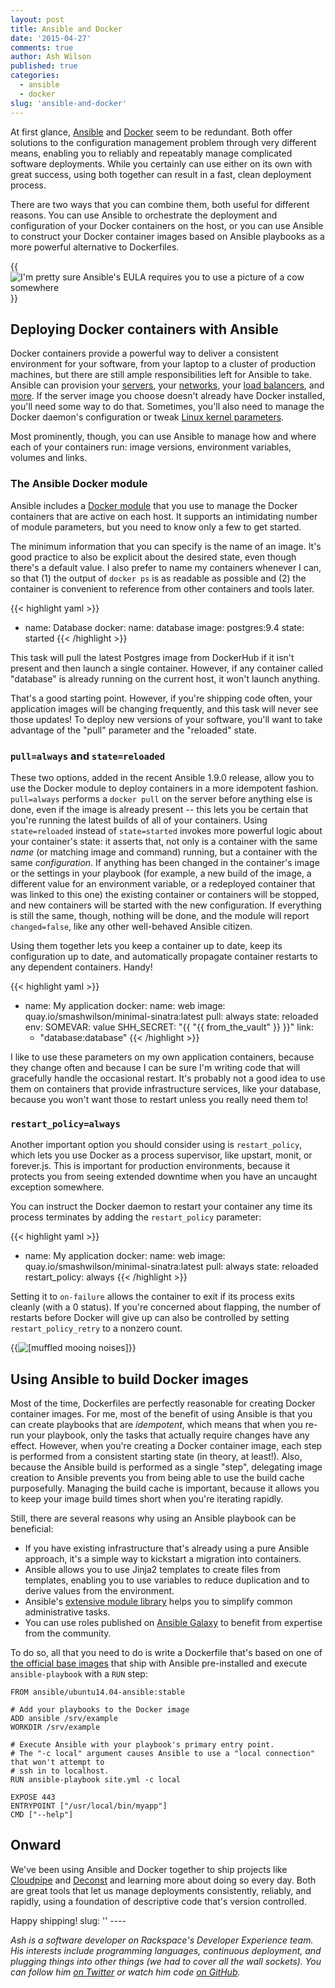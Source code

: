 ```yaml
---
layout: post
title: Ansible and Docker
date: '2015-04-27'
comments: true
author: Ash Wilson
published: true
categories:
  - ansible
  - docker
slug: 'ansible-and-docker'   
---
```


At first glance, [Ansible](http://www.ansible.com/) and [Docker](https://www.docker.com/) seem to be redundant. Both offer solutions to the configuration management problem through very different means, enabling you to reliably and repeatably manage complicated software deployments. While you certainly can use either on its own with great success, using both together can result in a fast, clean deployment process.

There are two ways that you can combine them, both useful for different reasons. You can use Ansible to orchestrate the deployment and configuration of your Docker containers on the host, or you can use Ansible to construct your Docker container images based on Ansible playbooks as a more powerful alternative to Dockerfiles.

<!--more-->

{{<image src="cow-on-container.jpg" alt="I'm pretty sure Ansible's EULA requires you to use a picture of a cow somewhere" title="I'm pretty sure Ansible's EULA requires you to use a picture of a cow somewhere">}}

## Deploying Docker containers with Ansible

Docker containers provide a powerful way to deliver a consistent environment for your software, from your laptop to a cluster of production machines, but there are still ample responsibilities left for Ansible to take. Ansible can provision your [servers](http://docs.ansible.com/rax_module.html), your [networks](http://docs.ansible.com/rax_network_module.html), your [load balancers](http://docs.ansible.com/rax_clb_module.html), and [more](http://docs.ansible.com/list_of_cloud_modules.html#rackspace). If the server image you choose doesn't already have Docker installed, you'll need some way to do that. Sometimes, you'll also need to manage the Docker daemon's configuration or tweak [Linux kernel parameters](http://docs.docker.com/installation/ubuntulinux/#adjust-memory-and-swap-accounting).

Most prominently, though, you can use Ansible to manage how and where each of your containers run: image versions, environment variables, volumes and links.

### The Ansible Docker module

Ansible includes a [Docker module](http://docs.ansible.com/docker_module.html) that you use to manage the Docker containers that are active on each host. It supports an intimidating number of module parameters, but you need to know only a few to get started.

The minimum information that you can specify is the name of an image. It's good practice to also be explicit about the desired state, even though there's a default value. I also prefer to name my containers whenever I can, so that (1) the output of `docker ps` is as readable as possible and (2) the container is convenient to reference from other containers and tools later.

{{< highlight yaml >}}
- name: Database
  docker:
    name: database
    image: postgres:9.4
    state: started
{{< /highlight >}}

This task will pull the latest Postgres image from DockerHub if it isn't present and then launch a single container. However, if any container called "database" is already running on the current host, it won't launch anything.

That's a good starting point. However, if you're shipping code often, your application images will be changing frequently, and this task will never see those updates! To deploy new versions of your software, you'll want to take advantage of the "pull" parameter and the "reloaded" state.

### `pull=always` and `state=reloaded`

These two options, added in the recent Ansible 1.9.0 release, allow you to use the Docker module to deploy containers in a more idempotent fashion. `pull=always` performs a `docker pull` on the server before anything else is done, even if the image is already present -- this lets you be certain that you're running the latest builds of all of your containers. Using `state=reloaded` instead of `state=started` invokes more powerful logic about your container's state: it asserts that, not only is a container with the same *name* (or matching image and command) running, but a container with the same *configuration*. If anything has been changed in the container's image or the settings in your playbook (for example, a new build of the image, a different value for an environment variable, or a redeployed container that was linked to this one) the existing container or containers will be stopped, and new containers will be started with the new configuration. If everything is still the same, though, nothing will be done, and the module will report `changed=false`, like any other well-behaved Ansible citizen.

Using them together lets you keep a container up to date, keep its configuration up to date, and automatically propagate container restarts to any dependent containers. Handy!

{{< highlight yaml >}}
- name: My application
  docker:
    name: web
    image: quay.io/smashwilson/minimal-sinatra:latest
    pull: always
    state: reloaded
    env:
      SOMEVAR: value
      SHH_SECRET: "{{ "{{ from_the_vault" }} }}"
    link:
    - "database:database"
{{< /highlight >}}

I like to use these parameters on my own application containers, because they change often and because I can be sure I'm writing code that will gracefully handle the occasional restart. It's probably not a good idea to use them on containers that provide infrastructure services, like your database, because you won't want those to restart unless you really need them to!

### `restart_policy=always`

Another important option you should consider using is `restart_policy`, which lets you use Docker as a process supervisor, like upstart, monit, or forever.js. This is important for production environments, because it protects you from seeing extended downtime when you have an uncaught exception somewhere.

You can instruct the Docker daemon to restart your container any time its process terminates by adding the `restart_policy` parameter:

{{< highlight yaml >}}
- name: My application
  docker:
    name: web
    image: quay.io/smashwilson/minimal-sinatra:latest
    pull: always
    state: reloaded
    restart_policy: always
{{< /highlight >}}

Setting it to `on-failure` allows the container to exit if its process exits cleanly (with a 0 status). If you're concerned about flapping, the number of restarts before Docker will give up can also be controlled by setting `restart_policy_retry` to a nonzero count.

{{<image src="cow-in-container.jpg" alt="[muffled mooing noises]" title="[muffled mooing noises]">}}

## Using Ansible to build Docker images

Most of the time, Dockerfiles are perfectly reasonable for creating Docker container images. For me, most of the benefit of using Ansible is that you can create playbooks that are *idempotent*, which means that when you re-run your playbook, only the tasks that actually require changes have any effect. However, when you're creating a Docker container image, each step is performed from a consistent starting state (in theory, at least!). Also, because the Ansible build is performed as a single "step", delegating image creation to Ansible prevents you from being able to use the build cache purposefully. Managing the build cache is important, because it allows you to keep your image build times short when you're iterating rapidly.

Still, there are several reasons why using an Ansible playbook can be beneficial:

 * If you have existing infrastructure that's already using a pure Ansible approach, it's a simple way to kickstart a migration into containers.
 * Ansible allows you to use Jinja2 templates to create files from templates, enabling you to use variables to reduce duplication and to derive values from the environment.
 * Ansible's [extensive module library](http://docs.ansible.com/modules_by_category.html) helps you to simplify common administrative tasks.
 * You can use roles published on [Ansible Galaxy](https://galaxy.ansible.com/) to benefit from expertise from the community.

To do so, all that you need to do is write a Dockerfile that's based on one of [the official base images](https://github.com/ansible/ansible-docker-base) that ship with Ansible pre-installed and execute `ansible-playbook` with a `RUN` step:

```
FROM ansible/ubuntu14.04-ansible:stable

# Add your playbooks to the Docker image
ADD ansible /srv/example
WORKDIR /srv/example

# Execute Ansible with your playbook's primary entry point.
# The "-c local" argument causes Ansible to use a "local connection" that won't attempt to
# ssh in to localhost.
RUN ansible-playbook site.yml -c local

EXPOSE 443
ENTRYPOINT ["/usr/local/bin/myapp"]
CMD ["--help"]
```

## Onward

We've been using Ansible and Docker together to ship projects like [Cloudpipe](https://github.com/cloudpipe/deploy) and [Deconst](https://github.com/deconst/deploy) and learning more about doing so every day. Both are great tools that let us manage deployments consistently, reliably, and rapidly, using a foundation of descriptive code that's version controlled.

Happy shipping!
slug: ''   ----

*Ash is a software developer on Rackspace's Developer Experience team. His interests include programming languages, continuous deployment, and plugging things into other things (we had to cover all the wall sockets). You can follow him [on Twitter](https://twitter.com/smashwilson) or watch him code [on GitHub](https://github.com/smashwilson).*
